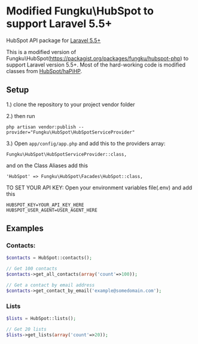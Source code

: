 Modified Fungku\HubSpot to support Laravel 5.5+
=============================================================


HubSpot API package for [Laravel 5.5+](http://laravel.com/)

This is a modified version of Fungku\HubSpot(https://packagist.org/packages/fungku/hubspot-php) to support Laravel version 5.5+.
Most of the hard-working code is modified classes from [HubSpot/haPiHP](https://github.com/HubSpot/haPiHP).


## Setup

1.) clone the repository to your project vendor folder

2.) then run 

```
php artisan vendor:publish --provider="Fungku\HubSpot\HubSpotServiceProvider"
```

3.) Open `app/config/app.php` and add this to the providers array:

```
Fungku\HubSpot\HubSpotServiceProvider::class,
```

and on the Class Aliases add this
```
'HubSpot' => Fungku\HubSpot\Facades\HubSpot::class,   
```

TO SET YOUR API KEY:
Open your environment variables file(.env) and add this 
```
HUBSPOT_KEY=YOUR_API_KEY_HERE
HUBSPOT_USER_AGENT=USER_AGENT_HERE
```


## Examples

### Contacts:

```php
$contacts = HubSpot::contacts();

// Get 100 contacts
$contacts->get_all_contacts(array('count'=>100));

// Get a contact by email address
$contacts->get_contact_by_email('example@somedomain.com');
```

### Lists

```php
$lists = HubSpot::lists();

// Get 20 lists
$lists->get_lists(array('count'=>20));
```
